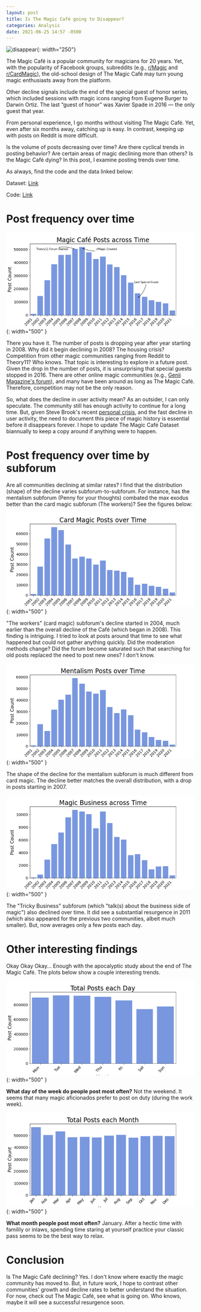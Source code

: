 ```yaml
---
layout: post
title: Is The Magic Café going to Disappear?
categories: Analysis
date: 2021-06-25 14:57 -0500
---
```

![disappear](https://media.giphy.com/media/VIzs0jgs8KmgVeTknN/giphy.gif){: width="250"}

The Magic Café is a popular community for magicians for 20 years. Yet, with the popularity of Facebook groups, subreddits (e.g., [r/Magic](https://www.reddit.com/r/Magic/) and [r/CardMagic](https://www.reddit.com/r/cardmagic/)), the old-school design of The Magic Café may turn young magic enthusiasts away from the platform.

Other decline signals include the end of the special guest of honor series, which included sessions with magic icons ranging from Eugene Burger to Darwin Ortiz. The last “guest of honor” was Xavier Spade in 2016 — the only guest that year.

From personal experience, I go months without visiting The Magic Café. Yet, even after six months away, catching up is easy. In contrast, keeping up with posts on Reddit is more difficult.

Is the volume of posts decreasing over time? Are there cyclical trends in posting behavior? Are certain areas of magic declining more than others? Is the Magic Café dying? In this post, I examine posting trends over time.

As always, find the code and the data linked below:

Dataset: [Link](https://quantifiedmagic.com/datasets/2021/06/24/the-magic-cafe.html)

Code: [Link](https://github.com/quantifiedmagic/Blog-Analysis-Notebooks/tree/master/analysis/is-the-magic-cafe-dying)

# Post frequency over time

![The Magic Cafe](/assets/posts/is-the-magic-cafe-dying/magic-cafe-time.png){: width="500" }

 There you have it. The number of posts is dropping year after year starting in 2008. Why did it begin declining in 2008? The housing crisis? Competition from other magic communities ranging from Reddit to Theory11? Who knows. That topic is interesting to explore in a future post. Given the drop in the number of posts, it is unsurprising that special guests stopped in 2016. There are other online magic communities (e.g., [Genii Magazine's forum](https://forums.geniimagazine.com/)), and many have been around as long as The Magic Café. Therefore, competition may not be the only reason.

So, what does the decline in user activity mean? As an outsider, I can only speculate. The community still has enough activity to continue for a long time. But, given Steve Brook's recent [personal crisis](https://www.themagiccafe.com/forums/viewtopic.php?topic=723763), and the fast decline in user activity, the need to document this piece of magic history is essential before it disappears forever. I hope to update The Magic Café Dataset biannually to keep a copy around if anything were to happen.

# Post frequency over time by subforum

 Are all communities declining at similar rates? I find that the distribution (shape) of the decline varies subforum-to-subforum. For instance, has the mentalism subforum (Penny for your thoughts) combated the max exodus better than the card magic subforum (The workers)? See the figures below:

![The Magic Cafe](/assets/posts/is-the-magic-cafe-dying/workers-time.png){: width="500" }

"The workers" (card magic) subforum's decline started in 2004, much earlier than the overall decline of the Café (which began in 2008). This finding is intriguing. I tried to look at posts around that time to see what happened but could not gather anything quickly. Did the moderation methods change? Did the forum become saturated such that searching for old posts replaced the need to post new ones? I don't know.

![The Magic Cafe](/assets/posts/is-the-magic-cafe-dying/mental-time.png){: width="500" }

The shape of the decline for the mentalism subforum is much different from card magic. The decline better matches the overall distribution, with a drop in posts starting in 2007.


![The Magic Cafe](/assets/posts/is-the-magic-cafe-dying/bus-time.png){: width="500" }

The "Tricky Business" subforum (which "talk(s) about the business side of magic") also declined over time. It did see a substantial resurgence in 2011 (which also appeared for the previous two communities, albeit much smaller). But, now averages only a few posts each day.

# Other interesting findings

Okay Okay Okay... Enough with the apocalyptic study about the end of The Magic Café. The plots below show a couple interesting trends.

![The Magic Cafe](/assets/posts/is-the-magic-cafe-dying/magiccafe-days.png){: width="500" }

**What day of the week do people post most often?** Not the weekend. It seems that many magic aficionados prefer to post on duty (during the work week).

![The Magic Cafe](/assets/posts/is-the-magic-cafe-dying/magiccafe-month.png){: width="500" }

**What month people post most often?** January. After a hectic time with familily or inlaws, spending time staring at yourself practice your classic pass seems to be the best way to relax.

# Conclusion

 Is The Magic Café declining? Yes. I don't know where exactly the magic community has moved to. But, in future work, I hope to contrast other communities' growth and decline rates to better understand the situation.
   For now, check out The Magic Café, see what is going on. Who knows, maybe it will see a successful resurgence soon.

